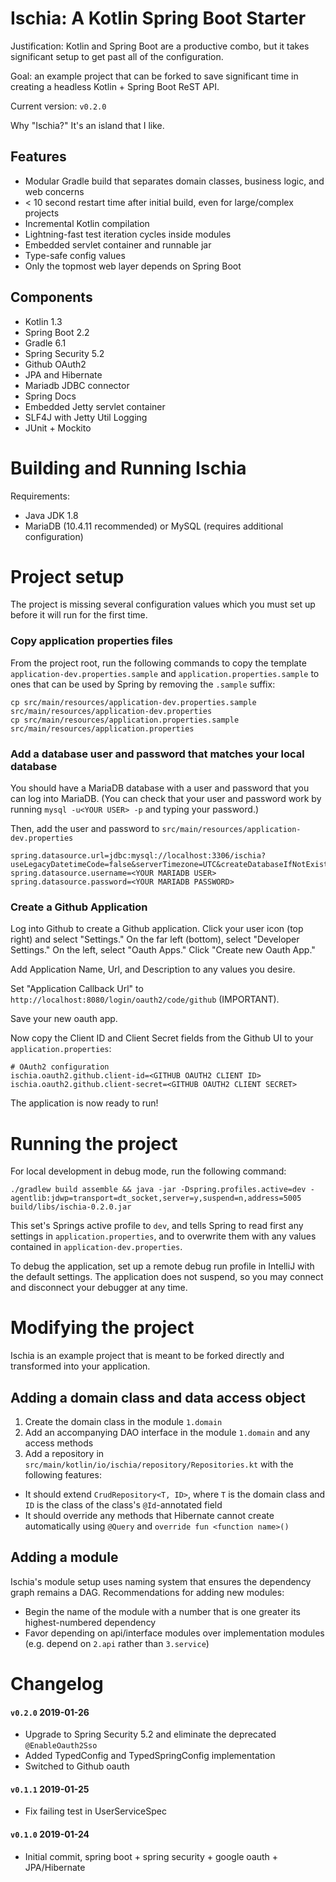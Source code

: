 # Ischia: A Kotlin Spring Boot Starter

Justification: Kotlin and Spring Boot are a productive combo, but it takes significant setup to get past all of the configuration.

Goal: an example project that can be forked to save significant time in creating a headless Kotlin + Spring Boot ReST API.

Current version: `v0.2.0` 

Why "Ischia?" It's an island that I like.

## Features

 - Modular Gradle build that separates domain classes, business logic, and web concerns
 - < 10 second restart time after initial build, even for large/complex projects
 - Incremental Kotlin compilation
 - Lightning-fast test iteration cycles inside modules
 - Embedded servlet container and runnable jar
 - Type-safe config values
 - Only the topmost web layer depends on Spring Boot
 
## Components

 - Kotlin 1.3
 - Spring Boot 2.2
 - Gradle 6.1
 - Spring Security 5.2
 - Github OAuth2
 - JPA and Hibernate
 - Mariadb JDBC connector
 - Spring Docs
 - Embedded Jetty servlet container
 - SLF4J with Jetty Util Logging
 - JUnit + Mockito

# Building and Running Ischia

Requirements: 
 - Java JDK 1.8
 - MariaDB (10.4.11 recommended) or MySQL (requires additional configuration)

# Project setup

The project is missing several configuration values which you must set up before it will run for the first time.

### Copy application properties files

From the project root, run the following commands to copy the template `application-dev.properties.sample` and `application.properties.sample` to ones that can be used by Spring by removing the `.sample` suffix:

```
cp src/main/resources/application-dev.properties.sample src/main/resources/application-dev.properties
cp src/main/resources/application.properties.sample src/main/resources/application.properties
```

### Add a database user and password that matches your local database

You should have a MariaDB database with a user and password that you can log into MariaDB. (You can check that your user and password work by running `mysql -u<YOUR USER> -p` and typing your password.)

Then, add the user and password to `src/main/resources/application-dev.properties`

```
spring.datasource.url=jdbc:mysql://localhost:3306/ischia?useLegacyDatetimeCode=false&serverTimezone=UTC&createDatabaseIfNotExist=true
spring.datasource.username=<YOUR MARIADB USER>
spring.datasource.password=<YOUR MARIADB PASSWORD>
```

### Create a Github Application

Log into Github to create a Github application. Click your user icon (top right) and select "Settings." On the far left (bottom), select "Developer Settings." On the left, select "Oauth Apps." Click "Create new Oauth App."

Add Application Name, Url, and Description to any values you desire.

Set "Application Callback Url" to `http://localhost:8080/login/oauth2/code/github` (IMPORTANT).

Save your new oauth app.

Now copy the Client ID and Client Secret fields from the Github UI to your `application.properties`:

```
# OAuth2 configuration
ischia.oauth2.github.client-id=<GITHUB OAUTH2 CLIENT ID>
ischia.oauth2.github.client-secret=<GITHUB OAUTH2 CLIENT SECRET>
```

The application is now ready to run!

# Running the project

For local development in debug mode, run the following command:
```
./gradlew build assemble && java -jar -Dspring.profiles.active=dev -agentlib:jdwp=transport=dt_socket,server=y,suspend=n,address=5005 build/libs/ischia-0.2.0.jar
``` 

This set's Springs active profile to `dev`, and tells Spring to read first any settings in `application.properties`, and to overwrite them with any values contained in `application-dev.properties`.

To debug the application, set up a remote debug run profile in IntelliJ with the default settings. The application does not suspend, so you may connect and disconnect your debugger at any time.

# Modifying the project

Ischia is an example project that is meant to be forked directly and transformed into your application.

## Adding a domain class and data access object

1. Create the domain class in the module `1.domain`
2. Add an accompanying DAO interface in the module `1.domain` and any access methods
3. Add a repository in `src/main/kotlin/io/ischia/repository/Repositories.kt` with the following features:
  - It should extend `CrudRepository<T, ID>`, where `T` is the domain class and `ID` is the class of the class's `@Id`-annotated field
  - It should override any methods that Hibernate cannot create automatically using `@Query` and `override fun <function name>()`

## Adding a module

Ischia's module setup uses naming system that ensures the dependency graph remains a DAG. Recommendations for adding new modules:
 
 - Begin the name of the module with a number that is one greater its highest-numbered dependency
 - Favor depending on api/interface modules over implementation modules (e.g. depend on `2.api` rather than `3.service`) 

# Changelog

#### `v0.2.0` 2019-01-26
 - Upgrade to Spring Security 5.2 and eliminate the deprecated `@EnableOauth2Sso`
 - Added TypedConfig and TypedSpringConfig implementation
 - Switched to Github oauth

#### `v0.1.1` 2019-01-25
 - Fix failing test in UserServiceSpec
 
#### `v0.1.0` 2019-01-24
 - Initial commit, spring boot + spring security + google oauth + JPA/Hibernate
